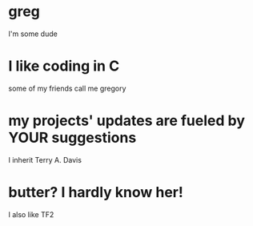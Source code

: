 # greg
I'm some dude

# I like coding in C

some of my friends call me gregory

# my projects' updates are fueled by YOUR suggestions

I inherit Terry A. Davis

# butter? I hardly know her!

I also like TF2
